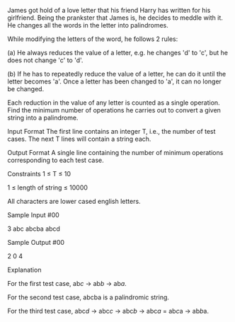 James got hold of a love letter that his friend Harry has written for his girlfriend. Being the prankster that James is, he decides to meddle with it. He changes all the words in the letter into palindromes.

While modifying the letters of the word, he follows 2 rules:

(a) He always reduces the value of a letter, e.g. he changes 'd' to 'c', but he does not change 'c' to 'd'. 

(b) If he has to repeatedly reduce the value of a letter, he can do it until the letter becomes 'a'. Once a letter has been changed to 'a', it can no longer be changed.

Each reduction in the value of any letter is counted as a single operation. Find the minimum number of operations he carries out to convert a given string into a palindrome. 


Input Format 
The first line contains an integer T, i.e., the number of test cases. 
The next T lines will contain a string each.

Output Format 
A single line containing the number of minimum operations corresponding to each test case.

Constraints 
1 ≤ T ≤ 10

1 ≤ length of string ≤ 10000

All characters are lower cased english letters.

Sample Input #00

3
abc
abcba
abcd

Sample Output #00

2
0
4

Explanation

For the first test case, ab*c* -> ab*b* -> ab*a*. 

For the second test case, abcba is a palindromic string. 

For the third test case, abc*d* -> abc*c* -> abc*b* -> abc*a* = ab*c*a -> ab*b*a.
